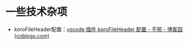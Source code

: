 # 一些技术杂项

- koroFileHeader配置：[vscode 插件 koroFileHeader 配置 - 不邪 - 博客园 (cnblogs.com)](https://www.cnblogs.com/qiang-ling/p/15709455.html)
